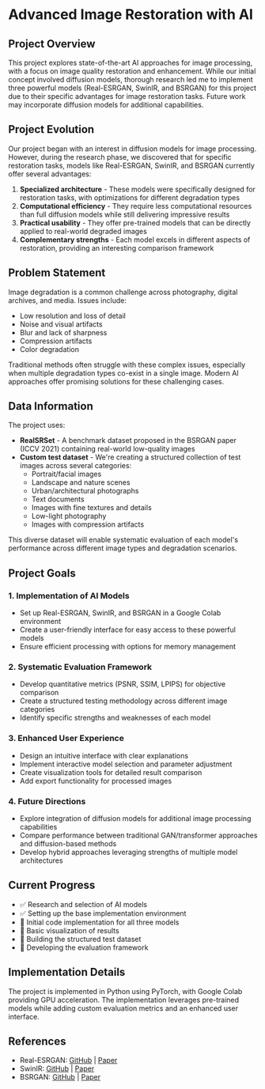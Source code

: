 # Advanced Image Restoration with AI

## Project Overview
This project explores state-of-the-art AI approaches for image processing, with a focus on image quality restoration and enhancement. While our initial concept involved diffusion models, thorough research led me to implement three powerful models (Real-ESRGAN, SwinIR, and BSRGAN) for this project due to their specific advantages for image restoration tasks. Future work may incorporate diffusion models for additional capabilities.

## Project Evolution
Our project began with an interest in diffusion models for image processing. However, during the research phase, we discovered that for specific restoration tasks, models like Real-ESRGAN, SwinIR, and BSRGAN currently offer several advantages:

1. **Specialized architecture** - These models were specifically designed for restoration tasks, with optimizations for different degradation types
2. **Computational efficiency** - They require less computational resources than full diffusion models while still delivering impressive results
3. **Practical usability** - They offer pre-trained models that can be directly applied to real-world degraded images
4. **Complementary strengths** - Each model excels in different aspects of restoration, providing an interesting comparison framework

## Problem Statement
Image degradation is a common challenge across photography, digital archives, and media. Issues include:
- Low resolution and loss of detail
- Noise and visual artifacts
- Blur and lack of sharpness
- Compression artifacts
- Color degradation

Traditional methods often struggle with these complex issues, especially when multiple degradation types co-exist in a single image. Modern AI approaches offer promising solutions for these challenging cases.

## Data Information
The project uses:
- **RealSRSet** - A benchmark dataset proposed in the BSRGAN paper (ICCV 2021) containing real-world low-quality images
- **Custom test dataset** - We're creating a structured collection of test images across several categories:
  - Portrait/facial images
  - Landscape and nature scenes
  - Urban/architectural photographs
  - Text documents
  - Images with fine textures and details
  - Low-light photography
  - Images with compression artifacts

This diverse dataset will enable systematic evaluation of each model's performance across different image types and degradation scenarios.

## Project Goals

### 1. Implementation of AI Models
- Set up Real-ESRGAN, SwinIR, and BSRGAN in a Google Colab environment
- Create a user-friendly interface for easy access to these powerful models
- Ensure efficient processing with options for memory management

### 2. Systematic Evaluation Framework
- Develop quantitative metrics (PSNR, SSIM, LPIPS) for objective comparison
- Create a structured testing methodology across different image categories
- Identify specific strengths and weaknesses of each model

### 3. Enhanced User Experience
- Design an intuitive interface with clear explanations
- Implement interactive model selection and parameter adjustment
- Create visualization tools for detailed result comparison
- Add export functionality for processed images

### 4. Future Directions
- Explore integration of diffusion models for additional image processing capabilities
- Compare performance between traditional GAN/transformer approaches and diffusion-based methods
- Develop hybrid approaches leveraging strengths of multiple model architectures

## Current Progress
- ✅ Research and selection of AI models
- ✅ Setting up the base implementation environment
- 🔄 Initial code implementation for all three models
- 🔄 Basic visualization of results
- 🔄 Building the structured test dataset
- 🔄 Developing the evaluation framework

## Implementation Details
The project is implemented in Python using PyTorch, with Google Colab providing GPU acceleration. The implementation leverages pre-trained models while adding custom evaluation metrics and an enhanced user interface.

## References
- Real-ESRGAN: [GitHub](https://github.com/xinntao/Real-ESRGAN) | [Paper](https://doi.org/10.48550/arXiv.2107.10833)
- SwinIR: [GitHub](https://github.com/JingyunLiang/SwinIR) | [Paper](https://doi.org/10.48550/arXiv.2108.10257)
- BSRGAN: [GitHub](https://github.com/cszn/BSRGAN) | [Paper](https://doi.org/10.48550/arXiv.2103.14006)
